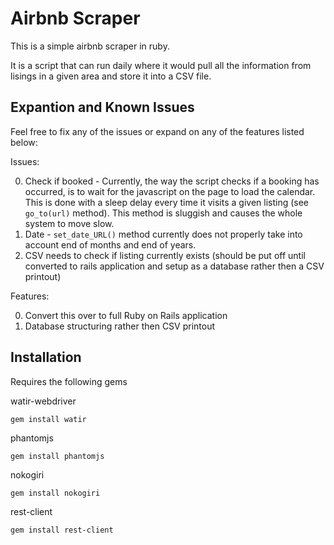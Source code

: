 Airbnb Scraper
=============

This is a simple airbnb scraper in ruby. 

It is a script that can run daily where it would pull all the information from lisings in a given area and store it into a CSV file. 

Expantion and Known Issues
-----------

Feel free to fix any of the issues or expand on any of the features listed below:

Issues:

0. Check if booked -  Currently, the way the script checks if a booking has occurred, is to wait for the javascript on the page to load the calendar. This is done with a sleep delay every time it visits a given listing (see `go_to(url)` method). This method is sluggish and causes the whole system to move slow. 
0. Date - `set_date_URL()` method currently does not properly take into account end of months and end of years.
0. CSV needs to check if listing currently exists (should be put off until converted to rails application and setup as a database rather then a CSV printout)

Features:

0. Convert this over to full Ruby on Rails application
0. Database structuring rather then CSV printout

Installation
-----------

Requires the following gems

watir-webdriver

```
gem install watir
```

phantomjs

```
gem install phantomjs
```

nokogiri

```
gem install nokogiri
```

rest-client

```
gem install rest-client
```

